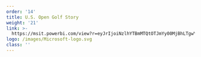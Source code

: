 ```yaml
---
order: '14'
title: U.S. Open Golf Story
weight: '21'
link: >-
  https://msit.powerbi.com/view?r=eyJrIjoiNzlhYTBmMTQtOTJmYy00MjBhLTgwY2ItNmJhNDliMjIwOWUzIiwidCI6IjcyZjk4OGJmLTg2ZjEtNDFhZi05MWFiLTJkN2NkMDExZGI0NyIsImMiOjV9
logo: /images/Microsoft-logo.svg
class: ''
---
```





